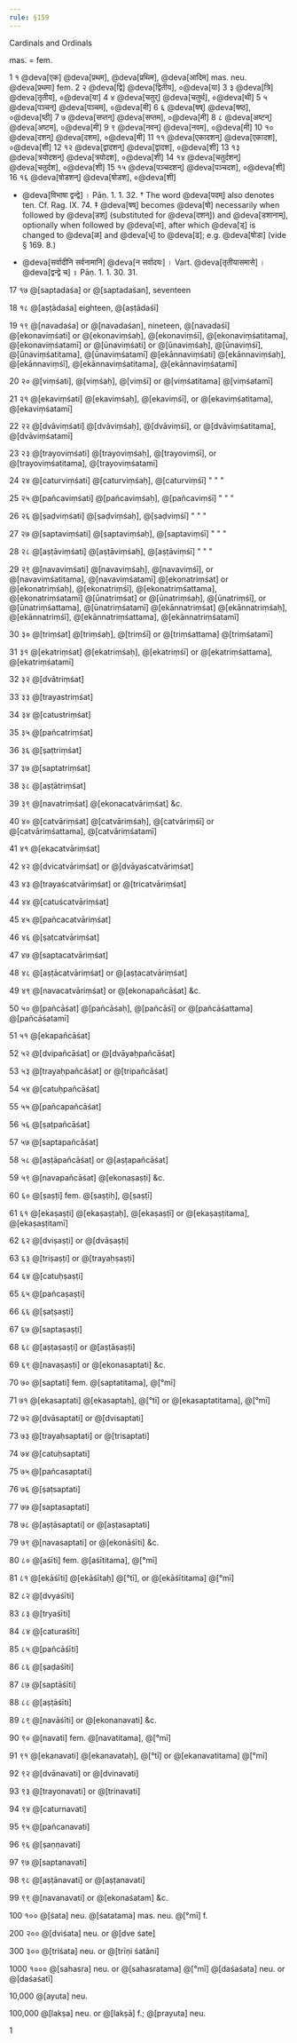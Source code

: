 ```yaml
---
rule: §159
---
```


Cardinals and Ordinals

mas. = fem.

1 १ @deva[एक] @deva[प्रथम], @deva[प्रथिम], @deva[आदिम] mas. neu. @deva[प्रथमा] fem.
2 २ @deva[द्वि] @deva[द्वितीय], ०@deva[या]
3 ३ @deva[त्रि] @deva[तृतीय], ०@deva[या]
4 ४ @deva[चतुर्] @deva[चतुर्थ], ०@deva[थी]
5 ५ @deva[पञ्चन्] @deva[पञ्चम], ०@deva[मी]
6 ६ @deva[षष्] @deva[षष्ठ], ०@deva[ष्ठी]
7 ७ @deva[सप्तन्] @deva[सप्तम], ०@deva[मी]
8 ८ @deva[अष्टन्] @deva[अष्टम], ०@deva[मी]
9 ९ @deva[नवन्] @deva[नवम], ०@deva[मी]
10 १० @deva[दशन्] @deva[दशम], ०@deva[मी]
11 ११ @deva[एकादशन्] @deva[एकादश], ०@deva[शी] 
12 १२ @deva[द्वादशन्] @deva[द्वादश], ०@deva[शी]
13 १३ @deva[त्रयोदशन्] @deva[त्रयोदश], ०@deva[शी] 
14 १४ @deva[चतुर्दशन्] @deva[चतुर्दश], ०@deva[शी]
15 १५ @deva[पञ्चदशन्] @deva[पञ्चदश], ०@deva[शी] 
16 १६ @deva[षोडशन्] @deva[षोडश], ०@deva[शी]

- @deva[विभाषा द्वन्द्वे] । Pāṇ. 1. 1. 32.
  † The word @deva[पदम्] also denotes ten. Cf. Rag. IX. 74.
  ‡ @deva[षष्] becomes @deva[षो] necessarily when followed by @deva[डश्] (substituted for @deva[दशन्]) and @deva[डशानाम्], optionally when followed by @deva[धा], after which @deva[ड्] is changed to @deva[ळ] and @deva[ध्] to @deva[ढ]; e.g. @deva[षोडा] (vide § 169. 8.)

- @deva[सर्वादीनि सर्वनामानि] @deva[न सर्वादयः] । Vart. @deva[तृतीयासमासे] । @deva[द्वन्द्वे च] ॥ Pāṇ. 1. 1. 30. 31.

17 १७ @[saptadaśa] or @[saptadaśan], seventeen

18 १८ @[aṣṭādaśa] eighteen, @[aṣṭādaśī]

19 १९ @[navadaśa] or @[navadaśan], nineteen, @[navadaśī]
@[ekonaviṃśati] or @[ekonaviṃśaḥ], @[ekonaviṃśī], @[ekonaviṃśatitama], @[ekonaviṃśatamī] or @[ūnaviṃśati] or @[ūnaviṃśaḥ], @[ūnaviṃśī], @[ūnaviṃśatitama], @[ūnaviṃśatamī] @[ekānnaviṃśati] @[ekānnaviṃśaḥ], @[ekānnaviṃśī], @[ekānnaviṃśatitama], @[ekānnaviṃśatamī]

20 २० @[viṃśati], @[viṃśaḥ], @[viṃśī] or @[viṃśatitama] @[viṃśatamī]

21 २१ @[ekaviṃśati] @[ekaviṃśaḥ], @[ekaviṃśī], or @[ekaviṃśatitama], @[ekaviṃśatamī]

22 २२ @[dvāviṃśati] @[dvāviṃśaḥ], @[dvāviṃśī], or @[dvāviṃśatitama], @[dvāviṃśatamī]

23 २३ @[trayoviṃśati] @[trayoviṃśaḥ], @[trayoviṃśī], or @[trayoviṃśatitama], @[trayoviṃśatamī]

24 २४ @[caturviṃśati] @[caturviṃśaḥ], @[caturviṃśī] " " "

25 २५ @[pañcaviṃśati] @[pañcaviṃśaḥ], @[pañcaviṃśī] " " "

26 २६ @[ṣaḍviṃśati] @[ṣaḍviṃśaḥ], @[ṣaḍviṃśī] " " "

27 २७ @[saptaviṃśati] @[saptaviṃśaḥ], @[saptaviṃśī] " " "

28 २८ @[aṣṭāviṃśati] @[aṣṭāviṃśaḥ], @[aṣṭāviṃśī] " " "

29 २९ @[navaviṃśati] @[navaviṃśaḥ], @[navaviṃśī], or @[navaviṃśatitama], @[navaviṃśatamī]
@[ekonatriṃśat] or @[ekonatriṃśaḥ], @[ekonatriṃśī], @[ekonatriṃśattama], @[ekonatriṃśatamī]
@[ūnatriṃśat] or @[ūnatriṃśaḥ], @[ūnatriṃśī], or @[ūnatriṃśattama], @[ūnatriṃśatamī]
@[ekānnatriṃśat] @[ekānnatriṃśaḥ], @[ekānnatriṃśī], @[ekānnatriṃśattama], @[ekānnatriṃśatamī]

30 ३० @[triṃśat] @[triṃśaḥ], @[triṃśī] or @[triṃśattama] @[triṃśatamī]

31 ३१ @[ekatriṃśat] @[ekatriṃśaḥ], @[ekatriṃśī] or @[ekatriṃśattama], @[ekatriṃśatamī]

32 ३२ @[dvātriṃśat]

33 ३३ @[trayastriṃśat]

34 ३४ @[catustriṃśat]

35 ३५ @[pañcatriṃśat]

36 ३६ @[ṣaṭtriṃśat]

37 ३७ @[saptatriṃśat]

38 ३८ @[aṣṭātriṃśat]

39 ३९ @[navatriṃśat]
@[ekonacatvāriṃśat] &c.

40 ४० @[catvāriṃśat] @[catvāriṃśaḥ], @[catvāriṃśī] or @[catvāriṃśattama], @[catvāriṃśatamī]

41 ४१ @[ekacatvāriṃśat]

42 ४२ @[dvicatvāriṃśat] or
@[dvāyaścatvāriṃśat]

43 ४३ @[trayaścatvāriṃśat] or
@[tricatvāriṃśat]

44 ४४ @[catuścatvāriṃśat]

45 ४५ @[pañcacatvāriṃśat]

46 ४६ @[ṣaṭcatvāriṃśat]

47 ४७ @[saptacatvāriṃśat]

48 ४८ @[aṣṭācatvāriṃśat] or
@[aṣṭacatvāriṃśat]

49 ४९ @[navacatvāriṃśat] or
@[ekonapañcāśat] &c.

50 ५० @[pañcāśat] @[pañcāśaḥ], @[pañcāśī] or @[pañcāśattama] @[pañcāśatamī]

51 ५१ @[ekapañcāśat]

52 ५२ @[dvipañcāśat] or
@[dvāyaḥpañcāśat]

53 ५३ @[trayaḥpañcāśat] or
@[tripañcāśat]

54 ५४ @[catuḥpañcāśat]

55 ५५ @[pañcapañcāśat]

56 ५६ @[ṣaṭpañcāśat]

57 ५७ @[saptapañcāśat]

58 ५८ @[aṣṭāpañcāśat] or
@[aṣṭapañcāśat]

59 ५९ @[navapañcāśat]
@[ekonaṣaṣṭi] &c.

60 ६० @[ṣaṣṭi] fem. @[ṣaṣṭiḥ], @[ṣaṣṭī]

61 ६१ @[ekaṣaṣṭi] @[ekaṣaṣṭaḥ], @[ekaṣaṣṭī] or @[ekaṣaṣṭitama], @[ekaṣaṣṭitamī]

62 ६२ @[dviṣaṣṭi] or @[dvāṣaṣṭi]

63 ६३ @[triṣaṣṭi] or @[trayaḥṣaṣṭi]

64 ६४ @[catuḥṣaṣṭi]

65 ६५ @[pañcaṣaṣṭi]

66 ६६ @[ṣaṭṣaṣṭi]

67 ६७ @[saptaṣaṣṭi]

68 ६८ @[aṣṭaṣaṣṭi] or @[aṣṭāṣaṣṭi]

69 ६९ @[navaṣaṣṭi] or @[ekonasaptati] &c.

70 ७० @[saptati] fem. @[saptatitama], @[°mī]

71 ७१ @[ekasaptati] @[ekasaptaḥ], @[°tī] or @[ekasaptatitama], @[°mī]

72 ७२ @[dvāsaptati] or @[dvisaptati]

73 ७३ @[trayaḥsaptati] or @[trisaptati]

74 ७४ @[catuḥsaptati]

75 ७५ @[pañcasaptati]

76 ७६ @[ṣaṭsaptati]

77 ७७ @[saptasaptati]

78 ७८ @[aṣṭāsaptati] or @[aṣṭasaptati]

79 ७९ @[navasaptati] or @[ekonāśīti] &c.

80 ८० @[aśīti] fem. @[aśītitama], @[°mī]

81 ८१ @[ekāśīti] @[ekāśītaḥ] @[°tī], or @[ekāśītitama] @[°mī]

82 ८२ @[dvyaśīti]

83 ८३ @[tryaśīti]

84 ८४ @[caturaśīti]

85 ८५ @[pañcāśīti]

86 ८६ @[ṣaḍaśīti]

87 ८७ @[saptāśīti]

88 ८८ @[aṣṭāśīti]

89 ८९ @[navāśīti] or @[ekonanavati] &c.

90 ९० @[navati] fem. @[navatitama], @[°mī]

91 ९१ @[ekanavati] @[ekanavataḥ], @[°tī] or @[ekanavatitama] @[°mī]

92 ९२ @[dvānavati] or @[dvinavati]

93 ९३ @[trayonavati] or @[trinavati]

94 ९४ @[caturnavati]

95 ९५ @[pañcanavati]

96 ९६ @[ṣaṇṇavati]

97 ९७ @[saptanavati]

98 ९८ @[aṣṭānavati] or @[aṣṭanavati]

99 ९९ @[navanavati] or @[ekonaśatam] &c.

100 १०० @[śata] neu. @[śatatama] mas. neu. @[°mī] f.

200 २०० @[dviśata] neu. or @[dve śate]

300 ३०० @[triśata] neu. or @[trīṇi śatāni]

1000 १००० @[sahasra] neu. or @[sahasratama] @[°mī] @[daśaśata] neu. or @[daśaśatī]

10,000 @[ayuta] neu.

100,000 @[lakṣa] neu. or @[lakṣā] f.; @[prayuta] neu.

1